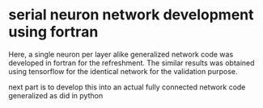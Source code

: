 # serial neuron network development using fortran
Here, a single neuron per layer alike generalized network code was
developed in fortran for the refreshment. The similar results was obtained
using tensorflow for the identical network for the validation purpose.

next part is to develop this into an actual fully connected network code
generalized as did in python
